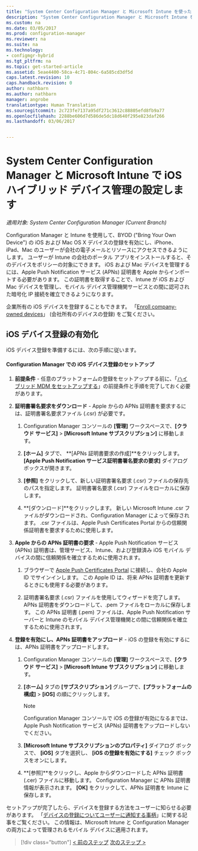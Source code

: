 ```yaml
---
title: "System Center Configuration Manager と Microsoft Intune を使った iOS および Mac のハイブリッド デバイス管理のセットアップ | Microsoft Docs"
description: "System Center Configuration Manager と Microsoft Intune を使用して iOS デバイス管理を設定します。"
ms.custom: na
ms.date: 03/05/2017
ms.prod: configuration-manager
ms.reviewer: na
ms.suite: na
ms.technology:
- configmgr-hybrid
ms.tgt_pltfrm: na
ms.topic: get-started-article
ms.assetid: 5eae4400-58ca-4c71-804c-6a585cd3df5d
caps.latest.revision: 10
caps.handback.revision: 0
author: nathbarn
ms.author: nathbarn
manager: angrobe
translationtype: Human Translation
ms.sourcegitcommit: 2c723fe7137a95df271c3612c88805efd8fb9a77
ms.openlocfilehash: 2288be606d7d586de5dc18d640f295e823daf266
ms.lasthandoff: 03/06/2017


---
```

# <a name="set-up-ios-hybrid-device-management-with-system-center-configuration-manager-and-microsoft-intune"></a>System Center Configuration Manager と Microsoft Intune で iOS ハイブリッド デバイス管理の設定します

*適用対象: System Center Configuration Manager (Current Branch)*

Configuration Manager と Intune を使用して、BYOD ("Bring Your Own Device") の iOS および Mac OS X デバイスの登録を有効にし、iPhone、iPad、Mac のユーザーが会社の電子メールとリソースにアクセスできるようにします。 ユーザーが Intune の会社のポータル アプリをインストールすると、そのデバイスをポリシーの対象にできます。 iOS および Mac デバイスを管理するには、Apple Push Notification サービス (APNs) 証明書を Apple からインポートする必要があります。 この証明書を取得することで、Intune が iOS および Mac デバイスを管理し、モバイル デバイス管理機関サービスとの間に認可された暗号化 IP 接続を確立できるようになります。  

 企業所有の iOS デバイスを登録することもできます。  「[Enroll company-owned devices](enroll-company-owned-devices.md)」 (会社所有のデバイスの登録) をご覧ください。  

## <a name="enable-ios-device-enrollment"></a>iOS デバイス登録の有効化  
 iOS デバイス登録を準備するには、次の手順に従います。  

#### <a name="set-up-ios-device-enrollment-in-configuration-manager"></a>Configuration Manager での iOS デバイス登録のセットアップ  

1.  **前提条件** - 任意のプラットフォームの登録をセットアップする前に、「[ハイブリッド MDM をセットアップする](setup-hybrid-mdm.md)」の前提条件と手順を完了しておく必要があります。    

2.  **証明書署名要求をダウンロード** - Apple からの APNs 証明書を要求するには、証明書署名要求ファイル (.csr) が必要です。  

    1.  Configuration Manager コンソールの **[管理]** ワークスペースで、**[クラウド サービス]** >  **[Microsoft Intune サブスクリプション]** に移動します。  

    2.  **[ホーム]** タブで、 **[APNs 証明書要求の作成]**をクリックします。 **[Apple Push Notification サービス証明書署名要求の要求]** ダイアログ ボックスが開きます。  

    3.  **[参照]** をクリックして、新しい証明書署名要求 (.csr) ファイルの保存先のパスを指定します。 証明書署名要求 (.csr) ファイルをローカルに保存します。  

    4.  **[ダウンロード]**をクリックします。 新しい Microsoft Intune .csr ファイルがダウンロードされ、Configuration Manager によって保存されます。 .csr ファイルは、Apple Push Certificates Portal からの信頼関係証明書を要求するために使用します。  

3.  **Apple からの APNs 証明書の要求** - Apple Push Notification サービス (APNs) 証明書は、管理サービス、Intune、および登録済み iOS モバイル デバイスの間に信頼関係を確立するために使用されます。  

    1.  ブラウザーで [Apple Push Certificates Portal](http://go.microsoft.com/fwlink/?LinkId=269844) に接続し、会社の Apple ID でサインインします。 この Apple ID は、将来 APNs 証明書を更新するときにも使用する必要があります。  

    2.  証明書署名要求 (.csr) ファイルを使用してウィザードを完了します。 APNs 証明書をダウンロードして、.pem ファイルをローカルに保存します。 この APNs 証明書 (.pem) ファイルは、Apple Push Notification サーバーと Intune のモバイル デバイス管理機関との間に信頼関係を確立するために使用されます。  

4.  **登録を有効にし、APNs 証明書をアップロード** - iOS の登録を有効にするには、APNs 証明書をアップロードします。  

    1.  Configuration Manager コンソールの **[管理]** ワークスペースで、**[クラウド サービス]**  >  **[Microsoft Intune サブスクリプション]** に移動します。  

    2.  **[ホーム]** タブの **[サブスクリプション]** グループで、**[プラットフォームの構成]**  >  **[iOS]** の順にクリックします。  

        > [!NOTE]  
        >  Configuration Manager コンソールで iOS の登録が有効になるまでは、Apple Push Notification サービス (APNs) 証明書をアップロードしないでください。  

    3.  **[Microsoft Intune サブスクリプションのプロパティ]** ダイアログ ボックスで、 **[iOS]** タブを選択し、 **[iOS の登録を有効にする]** チェック ボックスをオンにします。  

    4.  **[参照]**をクリックし、Apple からダウンロードした APNs 証明書 (.cer) ファイルに移動します。 Configuration Manager に APNs 証明書情報が表示されます。 **[OK]** をクリックして、APNs 証明書を Intune に保存します。  

 セットアップが完了したら、デバイスを登録する方法をユーザーに知らせる必要があります。 「[デバイスの登録についてユーザーに通知する事柄](https://docs.microsoft.com/intune/deploy-use/what-to-tell-your-end-users-about-using-microsoft-intune)」に関する記事をご覧ください。 この情報は、Microsoft Intune と Configuration Manager の両方によって管理されるモバイル デバイスに適用されます。

> [!div class="button"]
[< 前のステップ](create-service-connection-point.md)  [次のステップ >](set-up-additional-management.md)

